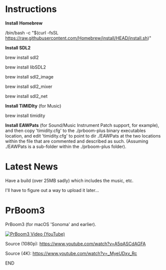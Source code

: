 # Instructions

**Install Homebrew**

/bin/bash -c "$(curl -fsSL https://raw.githubusercontent.com/Homebrew/install/HEAD/install.sh)" 

**Install SDL2**

brew install sdl2

brew install libSDL2

brew install sdl2_image

brew install sdl2_mixer

brew install sdl2_net

**Install TiMIDIty** (for Music)

brew install timidity

**Install EAWPats** (for Sound/Music Instrument Patch support, for example), and then copy 'timidity.cfg' to the ./prboom-plus binary executables location, and edit 'timidity.cfg' to point to dir ./EAWPats at the two locations within the file that are commented and described as such. (Assuming ./EAWPats is a sub-folder within the ./prboom-plus folder).

# Latest News

Have a build (over 25MB sadly) which includes the music, etc.

I'll have to figure out a way to upload it later...

# PrBoom3
PrBoom3 (for macOS 'Sonoma' and earlier).


[![PrBoom3 Video (YouTube)](https://img.youtube.com/vi/_MyeUDxv_Rc/0.jpg)](https://www.youtube.com/watch?v=_MyeUDxv_Rc)

Source (1080p): https://www.youtube.com/watch?v=A5qASCdAGFA

Source (4K): https://www.youtube.com/watch?v=_MyeUDxv_Rc

END
